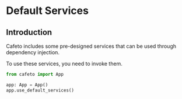 # Default Services

## Introduction

Cafeto includes some pre-designed services that can be used through dependency injection.

To use these services, you need to invoke them.

```python
from cafeto import App

app: App = App()
app.use_default_services()
```